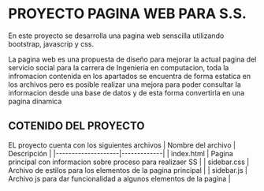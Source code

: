 **PROYECTO PAGINA WEB PARA S.S.**
==
En este proyecto se desarrolla una pagina web senscilla utilizando bootstrap, javascrip y 
css.

La pagina web es una propuesta de diseño para mejorar la actual pagina del servicio social
para la carrera de Ingenieria en computacion, toda la infromacion contenida en los apartados
se encuentra de forma estatica en los archivos pero es posible realizar una mejora para poder
consultar la informacion desde una base de datos y de esta forma convertirla en una pagina
dinamica

## COTENIDO DEL PROYECTO

EL proyecto cuenta con los siguientes archivos
| Nombre del archivo | Descripción |
|--------------------|-------------|
| index.html | Pagina principal con informacion sobre proceso para realizaer SS |
| sidebar.css | Archivo de estilos para los elementos de la pagina principal |
| sidebar.js | Archivo js para dar funcionalidad a algunos elementos de la pagina |
